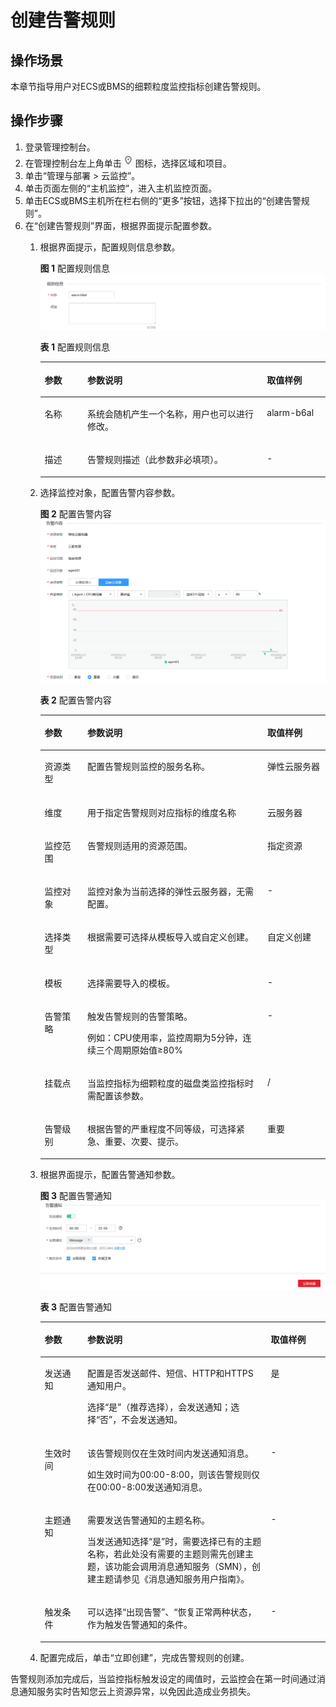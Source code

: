 # 创建告警规则<a name="ZH-CN_TOPIC_0093338830"></a>

## 操作场景<a name="section66211028816"></a>

本章节指导用户对ECS或BMS的细颗粒度监控指标创建告警规则。

## 操作步骤<a name="section1754824010510"></a>

1.  登录管理控制台。
2.  在管理控制台左上角单击![](figures/icon-region.png)图标，选择区域和项目。
3.  单击“管理与部署 \> 云监控”。
4.  单击页面左侧的“主机监控”，进入主机监控页面。
5.  单击ECS或BMS主机所在栏右侧的“更多”按钮，选择下拉出的“创建告警规则”。
6.  在“创建告警规则”界面，根据界面提示配置参数。
    1.  根据界面提示，配置规则信息参数。

        **图 1**  配置规则信息<a name="fig283216161388"></a>  
        ![](figures/配置规则信息.png "配置规则信息")

        **表 1**  配置规则信息

        <a name="table17694105411317"></a>
        <table><thead align="left"><tr id="row18694135418312"><th class="cellrowborder" valign="top" width="14.97%" id="mcps1.2.4.1.1"><p id="p4694195463111"><a name="p4694195463111"></a><a name="p4694195463111"></a>参数</p>
        </th>
        <th class="cellrowborder" valign="top" width="62.96000000000001%" id="mcps1.2.4.1.2"><p id="p12694175417314"><a name="p12694175417314"></a><a name="p12694175417314"></a>参数说明</p>
        </th>
        <th class="cellrowborder" valign="top" width="22.07%" id="mcps1.2.4.1.3"><p id="p156947547311"><a name="p156947547311"></a><a name="p156947547311"></a>取值样例</p>
        </th>
        </tr>
        </thead>
        <tbody><tr id="row17694105423111"><td class="cellrowborder" valign="top" width="14.97%" headers="mcps1.2.4.1.1 "><p id="p7694854113110"><a name="p7694854113110"></a><a name="p7694854113110"></a>名称</p>
        </td>
        <td class="cellrowborder" valign="top" width="62.96000000000001%" headers="mcps1.2.4.1.2 "><p id="p469414543310"><a name="p469414543310"></a><a name="p469414543310"></a>系统会随机产生一个名称，用户也可以进行修改。</p>
        </td>
        <td class="cellrowborder" valign="top" width="22.07%" headers="mcps1.2.4.1.3 "><p id="p1069495418317"><a name="p1069495418317"></a><a name="p1069495418317"></a>alarm-b6al</p>
        </td>
        </tr>
        <tr id="row13694165413316"><td class="cellrowborder" valign="top" width="14.97%" headers="mcps1.2.4.1.1 "><p id="p6694115493116"><a name="p6694115493116"></a><a name="p6694115493116"></a>描述</p>
        </td>
        <td class="cellrowborder" valign="top" width="62.96000000000001%" headers="mcps1.2.4.1.2 "><p id="p0694954103120"><a name="p0694954103120"></a><a name="p0694954103120"></a>告警规则描述（此参数非必填项）。</p>
        </td>
        <td class="cellrowborder" valign="top" width="22.07%" headers="mcps1.2.4.1.3 "><p id="p169465412315"><a name="p169465412315"></a><a name="p169465412315"></a>-</p>
        </td>
        </tr>
        </tbody>
        </table>

    2.  选择监控对象，配置告警内容参数。

        **图 2**  配置告警内容<a name="fig1674320252422"></a>  
        ![](figures/配置告警内容.png "配置告警内容")

        **表 2**  配置告警内容

        <a name="table1838512257346"></a>
        <table><thead align="left"><tr id="row1139752563410"><th class="cellrowborder" valign="top" width="14.970000000000002%" id="mcps1.2.4.1.1"><p id="p47131055123411"><a name="p47131055123411"></a><a name="p47131055123411"></a>参数</p>
        </th>
        <th class="cellrowborder" valign="top" width="63.12000000000001%" id="mcps1.2.4.1.2"><p id="p1403152510348"><a name="p1403152510348"></a><a name="p1403152510348"></a>参数说明</p>
        </th>
        <th class="cellrowborder" valign="top" width="21.91%" id="mcps1.2.4.1.3"><p id="p14051525103417"><a name="p14051525103417"></a><a name="p14051525103417"></a>取值样例</p>
        </th>
        </tr>
        </thead>
        <tbody><tr id="row742952516349"><td class="cellrowborder" valign="top" width="14.970000000000002%" headers="mcps1.2.4.1.1 "><p id="p11436102573419"><a name="p11436102573419"></a><a name="p11436102573419"></a>资源类型</p>
        </td>
        <td class="cellrowborder" valign="top" width="63.12000000000001%" headers="mcps1.2.4.1.2 "><p id="p84399253342"><a name="p84399253342"></a><a name="p84399253342"></a>配置告警规则监控的服务名称。</p>
        </td>
        <td class="cellrowborder" valign="top" width="21.91%" headers="mcps1.2.4.1.3 "><p id="p1744032512348"><a name="p1744032512348"></a><a name="p1744032512348"></a>弹性云服务器</p>
        </td>
        </tr>
        <tr id="row1244342513412"><td class="cellrowborder" valign="top" width="14.970000000000002%" headers="mcps1.2.4.1.1 "><p id="p144512510349"><a name="p144512510349"></a><a name="p144512510349"></a>维度</p>
        </td>
        <td class="cellrowborder" valign="top" width="63.12000000000001%" headers="mcps1.2.4.1.2 "><p id="p94474258343"><a name="p94474258343"></a><a name="p94474258343"></a>用于指定告警规则对应指标的维度名称</p>
        </td>
        <td class="cellrowborder" valign="top" width="21.91%" headers="mcps1.2.4.1.3 "><p id="p164505254348"><a name="p164505254348"></a><a name="p164505254348"></a>云服务器</p>
        </td>
        </tr>
        <tr id="row84511325173416"><td class="cellrowborder" valign="top" width="14.970000000000002%" headers="mcps1.2.4.1.1 "><p id="p1645313256343"><a name="p1645313256343"></a><a name="p1645313256343"></a>监控范围</p>
        </td>
        <td class="cellrowborder" valign="top" width="63.12000000000001%" headers="mcps1.2.4.1.2 "><p id="p194561925183411"><a name="p194561925183411"></a><a name="p194561925183411"></a>告警规则适用的资源范围。</p>
        </td>
        <td class="cellrowborder" valign="top" width="21.91%" headers="mcps1.2.4.1.3 "><p id="p13459825193410"><a name="p13459825193410"></a><a name="p13459825193410"></a>指定资源</p>
        </td>
        </tr>
        <tr id="row13462172515346"><td class="cellrowborder" valign="top" width="14.970000000000002%" headers="mcps1.2.4.1.1 "><p id="p646342511342"><a name="p646342511342"></a><a name="p646342511342"></a>监控对象</p>
        </td>
        <td class="cellrowborder" valign="top" width="63.12000000000001%" headers="mcps1.2.4.1.2 "><p id="p1746792543415"><a name="p1746792543415"></a><a name="p1746792543415"></a>监控对象为当前选择的弹性云服务器，无需配置。</p>
        </td>
        <td class="cellrowborder" valign="top" width="21.91%" headers="mcps1.2.4.1.3 "><p id="p4471825123412"><a name="p4471825123412"></a><a name="p4471825123412"></a>-</p>
        </td>
        </tr>
        <tr id="row194731325183416"><td class="cellrowborder" valign="top" width="14.970000000000002%" headers="mcps1.2.4.1.1 "><p id="p647502563411"><a name="p647502563411"></a><a name="p647502563411"></a>选择类型</p>
        </td>
        <td class="cellrowborder" valign="top" width="63.12000000000001%" headers="mcps1.2.4.1.2 "><p id="p124781251343"><a name="p124781251343"></a><a name="p124781251343"></a>根据需要可选择从模板导入或自定义创建。</p>
        </td>
        <td class="cellrowborder" valign="top" width="21.91%" headers="mcps1.2.4.1.3 "><p id="p248014255345"><a name="p248014255345"></a><a name="p248014255345"></a>自定义创建</p>
        </td>
        </tr>
        <tr id="row74821125113418"><td class="cellrowborder" valign="top" width="14.970000000000002%" headers="mcps1.2.4.1.1 "><p id="p16484172514343"><a name="p16484172514343"></a><a name="p16484172514343"></a>模板</p>
        </td>
        <td class="cellrowborder" valign="top" width="63.12000000000001%" headers="mcps1.2.4.1.2 "><p id="p1948712518346"><a name="p1948712518346"></a><a name="p1948712518346"></a>选择需要导入的模板。</p>
        </td>
        <td class="cellrowborder" valign="top" width="21.91%" headers="mcps1.2.4.1.3 "><p id="p1748919255347"><a name="p1748919255347"></a><a name="p1748919255347"></a>-</p>
        </td>
        </tr>
        <tr id="row649114256342"><td class="cellrowborder" valign="top" width="14.970000000000002%" headers="mcps1.2.4.1.1 "><p id="p1349452503414"><a name="p1349452503414"></a><a name="p1349452503414"></a>告警策略</p>
        </td>
        <td class="cellrowborder" valign="top" width="63.12000000000001%" headers="mcps1.2.4.1.2 "><p id="p449616252341"><a name="p449616252341"></a><a name="p449616252341"></a>触发告警规则的告警策略。</p>
        <p id="p1149717250346"><a name="p1149717250346"></a><a name="p1149717250346"></a>例如：CPU使用率，监控周期为5分钟，连续三个周期原始值≥80%</p>
        </td>
        <td class="cellrowborder" valign="top" width="21.91%" headers="mcps1.2.4.1.3 "><p id="p18500122517346"><a name="p18500122517346"></a><a name="p18500122517346"></a>-</p>
        </td>
        </tr>
        <tr id="row6500102573410"><td class="cellrowborder" valign="top" width="14.970000000000002%" headers="mcps1.2.4.1.1 "><p id="p250482511349"><a name="p250482511349"></a><a name="p250482511349"></a>挂载点</p>
        </td>
        <td class="cellrowborder" valign="top" width="63.12000000000001%" headers="mcps1.2.4.1.2 "><p id="p25060258344"><a name="p25060258344"></a><a name="p25060258344"></a>当监控指标为细颗粒度的磁盘类监控指标时需配置该参数。</p>
        </td>
        <td class="cellrowborder" valign="top" width="21.91%" headers="mcps1.2.4.1.3 "><p id="p195101225163412"><a name="p195101225163412"></a><a name="p195101225163412"></a>/</p>
        </td>
        </tr>
        <tr id="row1051172563420"><td class="cellrowborder" valign="top" width="14.970000000000002%" headers="mcps1.2.4.1.1 "><p id="p1951582520341"><a name="p1951582520341"></a><a name="p1951582520341"></a>告警级别</p>
        </td>
        <td class="cellrowborder" valign="top" width="63.12000000000001%" headers="mcps1.2.4.1.2 "><p id="p35162258340"><a name="p35162258340"></a><a name="p35162258340"></a>根据告警的严重程度不同等级，可选择紧急、重要、次要、提示。</p>
        </td>
        <td class="cellrowborder" valign="top" width="21.91%" headers="mcps1.2.4.1.3 "><p id="p125211258343"><a name="p125211258343"></a><a name="p125211258343"></a>重要</p>
        </td>
        </tr>
        </tbody>
        </table>

    3.  根据界面提示，配置告警通知参数。

        **图 3**  配置告警通知<a name="fig458094616420"></a>  
        ![](figures/配置告警通知.png "配置告警通知")

        **表 3**  配置告警通知

        <a name="table54161352427"></a>
        <table><thead align="left"><tr id="row13415173554216"><th class="cellrowborder" valign="top" width="14.970000000000002%" id="mcps1.2.4.1.1"><p id="p174151835174212"><a name="p174151835174212"></a><a name="p174151835174212"></a>参数</p>
        </th>
        <th class="cellrowborder" valign="top" width="64.35000000000001%" id="mcps1.2.4.1.2"><p id="p13415123594216"><a name="p13415123594216"></a><a name="p13415123594216"></a>参数说明</p>
        </th>
        <th class="cellrowborder" valign="top" width="20.680000000000003%" id="mcps1.2.4.1.3"><p id="p1341515350422"><a name="p1341515350422"></a><a name="p1341515350422"></a>取值样例</p>
        </th>
        </tr>
        </thead>
        <tbody><tr id="row3415103514420"><td class="cellrowborder" valign="top" width="14.970000000000002%" headers="mcps1.2.4.1.1 "><p id="p1741553594216"><a name="p1741553594216"></a><a name="p1741553594216"></a>发送通知</p>
        </td>
        <td class="cellrowborder" valign="top" width="64.35000000000001%" headers="mcps1.2.4.1.2 "><p id="p1641523534216"><a name="p1641523534216"></a><a name="p1641523534216"></a>配置是否发送邮件、短信、HTTP和HTTPS通知用户。</p>
        <p id="p941583511426"><a name="p941583511426"></a><a name="p941583511426"></a>选择“是”（推荐选择），会发送通知；选择“否”，不会发送通知。</p>
        </td>
        <td class="cellrowborder" valign="top" width="20.680000000000003%" headers="mcps1.2.4.1.3 "><p id="p74151335184220"><a name="p74151335184220"></a><a name="p74151335184220"></a>是</p>
        </td>
        </tr>
        <tr id="row18415153564213"><td class="cellrowborder" valign="top" width="14.970000000000002%" headers="mcps1.2.4.1.1 "><p id="p1241513574211"><a name="p1241513574211"></a><a name="p1241513574211"></a>生效时间</p>
        </td>
        <td class="cellrowborder" valign="top" width="64.35000000000001%" headers="mcps1.2.4.1.2 "><p id="p11415123518423"><a name="p11415123518423"></a><a name="p11415123518423"></a>该告警规则仅在生效时间内发送通知消息。</p>
        <p id="p44151435144210"><a name="p44151435144210"></a><a name="p44151435144210"></a>如生效时间为00:00-8:00，则该告警规则仅在00:00-8:00发送通知消息。</p>
        </td>
        <td class="cellrowborder" valign="top" width="20.680000000000003%" headers="mcps1.2.4.1.3 "><p id="p741543516421"><a name="p741543516421"></a><a name="p741543516421"></a>-</p>
        </td>
        </tr>
        <tr id="row164156354426"><td class="cellrowborder" valign="top" width="14.970000000000002%" headers="mcps1.2.4.1.1 "><p id="p1441533517421"><a name="p1441533517421"></a><a name="p1441533517421"></a>主题通知</p>
        </td>
        <td class="cellrowborder" valign="top" width="64.35000000000001%" headers="mcps1.2.4.1.2 "><p id="p144152035194218"><a name="p144152035194218"></a><a name="p144152035194218"></a>需要发送告警通知的主题名称。</p>
        <p id="p74151035134218"><a name="p74151035134218"></a><a name="p74151035134218"></a>当发送通知选择“是”时，需要选择已有的主题名称，若此处没有需要的主题则需先创建主题，该功能会调用消息通知服务（SMN），创建主题请参见《消息通知服务用户指南》。</p>
        </td>
        <td class="cellrowborder" valign="top" width="20.680000000000003%" headers="mcps1.2.4.1.3 "><p id="p2415163514213"><a name="p2415163514213"></a><a name="p2415163514213"></a>-</p>
        </td>
        </tr>
        <tr id="row1416153504210"><td class="cellrowborder" valign="top" width="14.970000000000002%" headers="mcps1.2.4.1.1 "><p id="p0415235174219"><a name="p0415235174219"></a><a name="p0415235174219"></a>触发条件</p>
        </td>
        <td class="cellrowborder" valign="top" width="64.35000000000001%" headers="mcps1.2.4.1.2 "><p id="p141617354423"><a name="p141617354423"></a><a name="p141617354423"></a>可以选择“出现告警”、“恢复正常两种状态，作为触发告警通知的条件。</p>
        </td>
        <td class="cellrowborder" valign="top" width="20.680000000000003%" headers="mcps1.2.4.1.3 "><p id="p541653518424"><a name="p541653518424"></a><a name="p541653518424"></a>-</p>
        </td>
        </tr>
        </tbody>
        </table>

    4.  配置完成后，单击“立即创建”，完成告警规则的创建。


告警规则添加完成后，当监控指标触发设定的阈值时，云监控会在第一时间通过消息通知服务实时告知您云上资源异常，以免因此造成业务损失。

